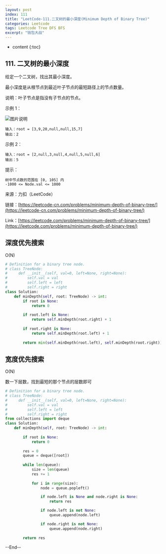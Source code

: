 ```yaml
---
layout: post
index: 111
title: "LeetCode-111.二叉树的最小深度(Minimum Depth of Binary Tree)"
categories: Leetcode
tags: Leetcode Tree DFS BFS
excerpt: "钱包大战"
---
```


* content
{:toc}

## 111. 二叉树的最小深度

给定一个二叉树，找出其最小深度。

最小深度是从根节点到最近叶子节点的最短路径上的节点数量。

说明：叶子节点是指没有子节点的节点。

示例 1：

![图片说明]({{site.static}}/images/leetcode-algorithm-111.jpg)

```
输入：root = [3,9,20,null,null,15,7]
输出：2
```

示例 2：

```
输入：root = [2,null,3,null,4,null,5,null,6]
输出：5
```

提示：

```
树中节点数的范围在 [0, 105] 内
-1000 <= Node.val <= 1000
```

来源：力扣（LeetCode）

链接：[https://leetcode-cn.com/problems/minimum-depth-of-binary-tree/](https://leetcode-cn.com/problems/minimum-depth-of-binary-tree/)

Link：[https://leetcode.com/problems/minimum-depth-of-binary-tree/](https://leetcode.com/problems/minimum-depth-of-binary-tree/)

## 深度优先搜索

O(N)

```python
# Definition for a binary tree node.
# class TreeNode:
#     def __init__(self, val=0, left=None, right=None):
#         self.val = val
#         self.left = left
#         self.right = right
class Solution:
    def minDepth(self, root: TreeNode) -> int:
        if root is None:
            return 0
                  
        if root.left is None:
            return self.minDepth(root.right) + 1
        
        if root.right is None:
            return self.minDepth(root.left) + 1
        
        return min(self.minDepth(root.left), self.minDepth(root.right)) + 1
```

## 宽度优先搜索

O(N)

数一下层数，找到最短的那个节点的层数即可

```python
# Definition for a binary tree node.
# class TreeNode:
#     def __init__(self, val=0, left=None, right=None):
#         self.val = val
#         self.left = left
#         self.right = right
from collections import deque
class Solution:
    def minDepth(self, root: TreeNode) -> int:
        
        if root is None:
            return 0
        
        res = 0
        queue = deque([root])
        
        while len(queue):
            size = len(queue)
            res += 1
    
            for i in range(size):
                node = queue.popleft()

                if node.left is None and node.right is None:
                    return res

                if node.left is not None:
                    queue.append(node.left)

                if node.right is not None:
                    queue.append(node.right)
            
        return res
```

--End--


